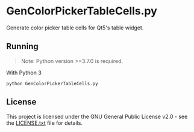 # GenColorPickerTableCells.py

Generate color picker table cells for Qt5's table widget.

## Running
> Note: Python version >=3.7.0 is required.

With Python 3

```shell
python GenColorPickerTableCells.py
```

## License

This project is licensed under the GNU General Public License v2.0 - see the [LICENSE.txt](LICENSE.txt) file for details.
